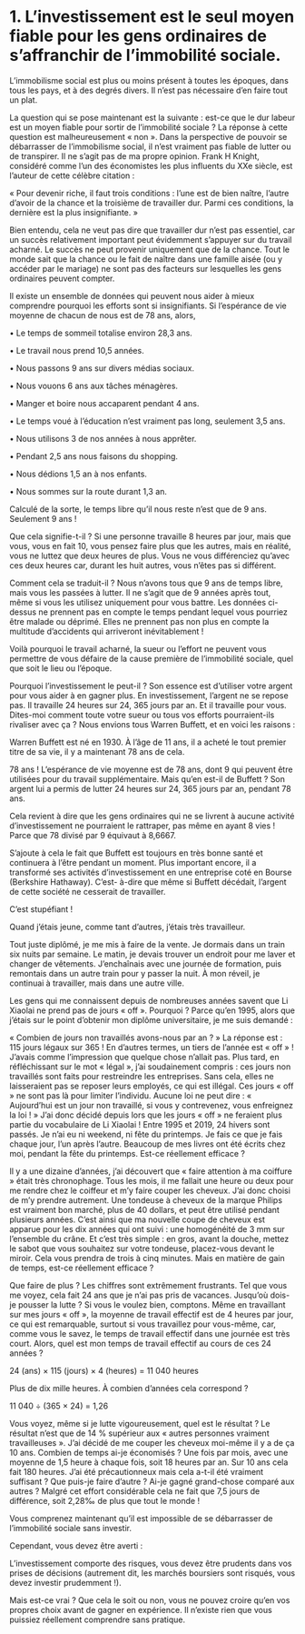 # 1.  L’investissement est le seul moyen fiable pour les gens ordinaires de s’affranchir de l’immobilité sociale.

 

L’immobilisme social est plus ou moins présent à toutes les époques, dans tous les pays, et à des degrés divers. Il n’est pas nécessaire d’en faire tout un plat.

 

La question qui se pose maintenant est la suivante : est-ce que le dur labeur est un moyen fiable pour sortir de l’immobilité sociale ? La réponse à cette question est malheureusement « non ». Dans la perspective de pouvoir se débarrasser de l’immobilisme social, il n’est vraiment pas fiable de lutter ou de transpirer. Il ne s’agit pas de ma propre opinion. Frank H Knight, considéré comme l’un des économistes les plus influents du XXe siècle, est l’auteur de cette célèbre citation :

 

« Pour devenir riche, il faut trois conditions : l’une est de bien naître, l’autre d’avoir de la chance et la troisième de travailler dur. Parmi ces conditions, la dernière est la plus insignifiante. »

 

Bien entendu, cela ne veut pas dire que travailler dur n’est pas essentiel, car un succès relativement important peut évidemment s’appuyer sur du travail acharné. Le succès ne peut provenir uniquement que de la chance. Tout le monde sait que la chance ou le fait de naître dans une famille aisée (ou y accéder par le mariage) ne sont pas des facteurs sur lesquelles les gens ordinaires peuvent compter.

 

Il existe un ensemble de données qui peuvent nous aider à mieux comprendre pourquoi les efforts sont si insignifiants. Si l’espérance de vie moyenne de chacun de nous est de 78 ans, alors,

 

•    Le temps de sommeil totalise environ 28,3 ans.

•    Le travail nous prend 10,5 années.

•    Nous passons 9 ans sur divers médias sociaux.

•    Nous vouons 6 ans aux tâches ménagères.

•    Manger et boire nous accaparent pendant 4 ans.

•    Le temps voué à l’éducation n’est vraiment pas long, seulement 3,5 ans.

•    Nous utilisons 3 de nos années à nous apprêter.

•    Pendant 2,5 ans nous faisons du shopping.

•    Nous dédions 1,5 an à nos enfants.

•    Nous sommes sur la route durant 1,3 an.

 

Calculé de la sorte, le temps libre qu’il nous reste n’est que de 9 ans. Seulement 9 ans !

 

Que cela signifie-t-il ? Si une personne travaille 8 heures par jour, mais que vous, vous en fait 10, vous pensez faire plus que les autres, mais en réalité, vous ne luttez que deux heures de plus. Vous ne vous différenciez qu’avec ces deux heures car, durant les huit autres, vous n’êtes pas si différent.

 

Comment cela se traduit-il ? Nous n’avons tous que 9 ans de temps libre, mais vous les passées à lutter. Il ne s’agit que de 9 années après tout, même si vous les utilisez uniquement pour vous battre. Les données ci-dessus ne prennent pas en compte le temps pendant lequel vous pourriez être malade ou déprimé. Elles ne prennent pas non plus en compte la multitude d’accidents qui arriveront inévitablement !

 

Voilà pourquoi le travail acharné, la sueur ou l’effort ne peuvent vous permettre de vous défaire de la cause première de l’immobilité sociale, quel que soit le lieu ou l’époque.

 

Pourquoi l’investissement le peut-il ? Son essence est d’utiliser votre argent pour vous aider à en gagner plus. En investissement, l’argent ne se repose pas. Il travaille 24 heures sur 24, 365 jours par an. Et il travaille pour vous. Dites-moi comment toute votre sueur ou tous vos efforts pourraient-ils rivaliser avec ça ? Nous envions tous Warren Buffett, et en voici les raisons :

 

Warren Buffett est né en 1930. À l’âge de 11 ans, il a acheté le tout premier titre de sa vie, il y a maintenant 78 ans de cela.

 

78 ans ! L’espérance de vie moyenne est de 78 ans, dont 9 qui peuvent être utilisées pour du travail supplémentaire. Mais qu’en est-il de Buffett ? Son argent lui a permis de lutter 24 heures sur 24, 365 jours par an, pendant 78 ans.

 

Cela revient à dire que les gens ordinaires qui ne se livrent à aucune activité d’investissement ne pourraient le rattraper, pas même en ayant 8 vies ! Parce que 78 divisé par 9 équivaut à 8,6667.

 

S’ajoute à cela le fait que Buffett est toujours en très bonne santé et continuera à l’être pendant un moment. Plus important encore, il a transformé ses activités d’investissement en une entreprise coté en Bourse (Berkshire Hathaway). C’est- à-dire que même si Buffett décédait, l’argent de cette société ne cesserait de travailler.

 

C’est stupéfiant !

 

Quand j’étais jeune, comme tant d’autres, j’étais très travailleur.

 

Tout juste diplômé, je me mis à faire de la vente. Je dormais dans un train six nuits par semaine. Le matin, je devais trouver un endroit pour me laver et changer de vêtements. J’enchaînais avec une journée de formation, puis remontais dans un autre train pour y passer la nuit. À mon réveil, je continuai à travailler, mais dans une autre ville.

 

Les gens qui me connaissent depuis de nombreuses années savent que Li Xiaolai ne prend pas de jours « off ». Pourquoi ? Parce qu’en 1995, alors que j’étais sur le point d’obtenir mon diplôme universitaire, je me suis demandé :

« Combien de jours non travaillés avons-nous par an ? » La réponse est : 115 jours légaux sur 365 ! En d’autres termes, un tiers de l’année est « off » ! J’avais comme l’impression que quelque chose n’allait pas. Plus tard, en réfléchissant sur le mot « légal », j’ai soudainement compris : ces jours non travaillés sont faits pour restreindre les entreprises. Sans cela, elles ne laisseraient pas se reposer leurs employés, ce qui est illégal. Ces jours « off » ne sont pas là pour limiter l’individu. Aucune loi ne peut dire : « Aujourd’hui est un jour non travaillé, si vous y contrevenez, vous enfreignez la loi ! » J’ai donc décidé depuis lors que les jours « off » ne feraient plus partie du vocabulaire de Li Xiaolai ! Entre 1995 et 2019, 24 hivers sont passés. Je n’ai eu ni weekend, ni fête du printemps. Je fais ce que je fais chaque jour, l’un après l’autre. Beaucoup de mes livres ont été écrits chez moi, pendant la fête du printemps. Est-ce réellement efficace ?

 

Il y a une dizaine d’années, j’ai découvert que « faire attention à ma coiffure » était très chronophage. Tous les mois, il me fallait une heure ou deux pour me rendre chez le coiffeur et m’y faire couper les cheveux. J’ai donc choisi de m’y prendre autrement. Une tondeuse à cheveux de la marque Philips est vraiment bon marché, plus de 40 dollars, et peut être utilisé pendant plusieurs années. C’est ainsi que ma nouvelle coupe de cheveux est apparue pour les dix années qui ont suivi : une homogénéité de 3 mm sur l’ensemble du crâne. Et c’est très simple : en gros, avant la douche, mettez le sabot que vous souhaitez sur votre tondeuse, placez-vous devant le miroir. Cela vous prendra de trois à cinq minutes. Mais en matière de gain de temps, est-ce réellement efficace ?

 

Que faire de plus ? Les chiffres sont extrêmement frustrants. Tel que vous me voyez, cela fait 24 ans que je n’ai pas pris de vacances. Jusqu’où dois-je pousser la lutte ? Si vous le voulez bien, comptons. Même en travaillant sur mes jours « off », la moyenne de travail effectif est de 4 heures par jour, ce qui est remarquable, surtout si vous travaillez pour vous-même, car, comme vous le savez, le temps de travail effectif dans une journée est très court. Alors, quel est mon temps de travail effectif au cours de ces 24 années ?

 

24 (ans) × 115 (jours) × 4 (heures) = 11 040 heures

 

Plus de dix mille heures. À combien d’années cela correspond ?

 

11 040 ÷ (365 × 24) = 1,26

 

Vous voyez, même si je lutte vigoureusement, quel est le résultat ? Le résultat n’est que de 14 % supérieur aux « autres personnes vraiment travailleuses ». J’ai décidé de me couper les cheveux moi-même il y a de ça 10 ans. Combien de temps ai-je économisés ? Une fois par mois, avec une moyenne de 1,5 heure à chaque fois, soit 18 heures par an. Sur 10 ans cela fait 180 heures. J’ai été précautionneux mais cela a-t-il été vraiment suffisant ? Que puis-je faire d’autre ? Ai-je gagné grand-chose comparé aux autres ? Malgré cet effort considérable cela ne fait que 7,5 jours de différence, soit 2,28‰ de plus que tout le monde !

 

Vous comprenez maintenant qu’il est impossible de se débarrasser de l’immobilité sociale sans investir.

 

Cependant, vous devez être averti :

 

L’investissement comporte des risques, vous devez être prudents dans vos prises de décisions (autrement dit, les marchés boursiers sont risqués, vous devez investir prudemment !).

 

Mais est-ce vrai ? Que cela le soit ou non, vous ne pouvez croire qu’en vos propres choix avant de gagner en expérience. Il n’existe rien que vous puissiez réellement comprendre sans pratique.